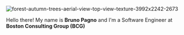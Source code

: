 ![forest-autumn-trees-aerial-view-top-view-texture-3992x2242-2673](https://github.com/bruno-pagno/bruno-pagno/assets/51502023/d126e1dc-112a-42a0-bdc5-2d2a3c10c4b9)

Hello there! My name is **Bruno Pagno** and I'm a Software Engineer at **Boston Consulting Group (BCG)**
